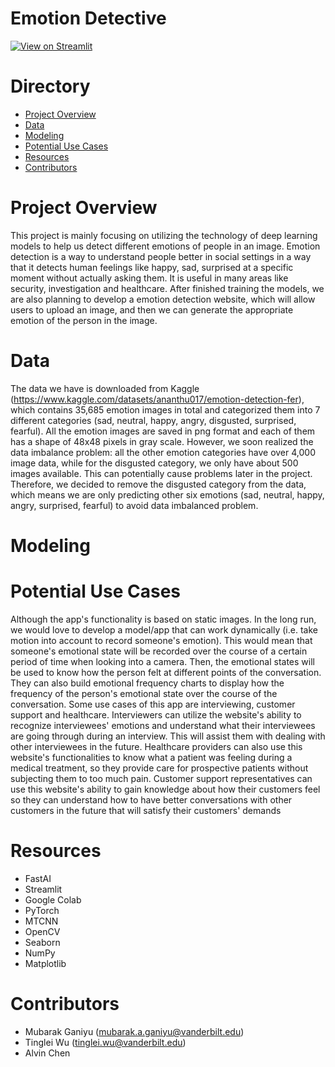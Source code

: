 # Emotion Detective
[![View on Streamlit](https://img.shields.io/badge/Streamlit-View%20on%20Streamlit%20app-ff69b4?logo=streamlit)](https://emotion-detective.streamlit.app/)

# Directory
- [Project Overview](#project-overview)
- [Data](#data)
- [Modeling](#modeling)
- [Potential Use Cases](#potential-use-cases)
- [Resources](#resources)
- [Contributors](#contributors)

# Project Overview

This project is mainly focusing on utilizing the technology of deep learning models to help us detect different emotions of people in an image. Emotion detection is a way to understand people better in social settings in a way that it detects human feelings like happy, sad, surprised at a specific moment without actually asking them. It is useful in many areas like security, investigation and healthcare. After finished training the models, we are also planning to develop a emotion detection website, which will allow users to upload an image, and then we can generate the appropriate emotion of the person in the image.

# Data

The data we have is downloaded from Kaggle (https://www.kaggle.com/datasets/ananthu017/emotion-detection-fer), which contains 35,685 emotion images in total and categorized them into 7 different categories (sad, neutral, happy, angry, disgusted, surprised, fearful). All the emotion images are saved in png format and each of them has a shape of 48x48 pixels in gray scale. However, we soon realized the data imbalance problem: all the other emotion categories have over 4,000 image data, while for the disgusted category, we only have about 500 images available. This can potentially cause problems later in the project. Therefore, we decided to remove the disgusted category from the data, which means we are only predicting other six emotions (sad, neutral, happy, angry, surprised, fearful) to avoid data imbalanced problem.

# Modeling

# Potential Use Cases 

Although the app's functionality is based on static images. In the long run, we would love to develop a model/app that can work dynamically (i.e. take motion into account to record someone's emotion). This would mean that someone's emotional state will be recorded over the course of a certain period of time when looking into a camera. Then, the emotional states will be used to know how the person felt at different points of the conversation. They can also build emotional frequency charts to display how the frequency of the person's emotional state over the course of the conversation. Some use cases of this app are interviewing, customer support and healthcare. Interviewers can utilize the website's ability to recognize interviewees' emotions and understand what their interviewees are going through during an interview. This will assist them with dealing with other interviewees in the future. Healthcare providers can also use this website's functionalities to know what a patient was feeling during a medical treatment, so they provide care for prospective patients without subjecting them to too much pain. Customer support representatives can use this website's ability to gain knowledge about how their customers feel so they can understand how to have better conversations with other customers in the future that will satisfy their customers' demands

# Resources
- FastAI
- Streamlit
- Google Colab
- PyTorch
- MTCNN
- OpenCV
- Seaborn
- NumPy
- Matplotlib
# Contributors
- Mubarak Ganiyu (mubarak.a.ganiyu@vanderbilt.edu)
- Tinglei Wu (tinglei.wu@vanderbilt.edu)
- Alvin Chen
